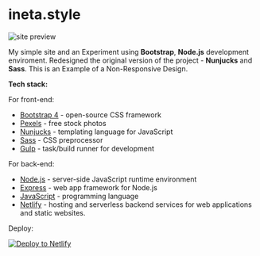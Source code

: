 # ineta.style

![site preview](https://github.com/egismz/ineta-style/blob/master/inet-style.png)

My simple site and an Experiment using **Bootstrap**, **Node.js** development enviroment. Redesigned the original version of the project - **Nunjucks** and **Sass**. This is an Example of a Non-Responsive Design.

**Tech stack:**

For front-end:

- [Bootstrap 4](https://getbootstrap.com/) - open-source CSS framework
- [Pexels](https://www.pexels.com/) - free stock photos
- [Nunjucks](https://mozilla.github.io/nunjucks/) - templating language for JavaScript
- [Sass](https://sass-lang.com/) - CSS preprocessor
- [Gulp](https://gulpjs.com/) - task/build runner for development

For back-end:

- [Node.js](https://nodejs.org/) - server-side JavaScript runtime environment
- [Express](http://expressjs.com/) - web app framework for Node.js
- [JavaScript](https://developer.mozilla.org/en-US/docs/Web/JavaScript) - programming language
- [Netlify](https://www.netlify.com/) - hosting and serverless backend services for web applications and static websites.

Deploy:

[![Deploy to Netlify](https://www.netlify.com/img/deploy/button.svg)](https://app.netlify.com/start/deploy?repository=https://github.com)
